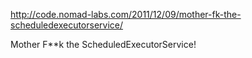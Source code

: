 http://code.nomad-labs.com/2011/12/09/mother-fk-the-scheduledexecutorservice/

Mother F**k the ScheduledExecutorService!
